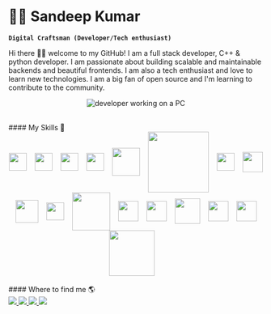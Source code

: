 # 👨‍💻 Sandeep Kumar

**`Digital Craftsman (Developer/Tech enthusiast)`**

Hi there 👋🏼 welcome to my GitHub! I am a full stack developer, C++ & python developer. I am passionate about building scalable and maintainable backends and beautiful frontends. I am also a tech enthusiast and love to learn new technologies. I am a big fan of open source and I'm learning to contribute to the community.

<p align="center">
    <img src="https://media.giphy.com/media/qgQUggAC3Pfv687qPC/giphy.gif" alt="developer working on a PC"/>
</p>

<!-- - 👋 Hi, I’m @sandepten
- 👀 I’m interested in full stack web development and solving problems with programming
- 🌱 I’m a MERN stack developer and a C++ Developer
- 💞️ I’m looking to collaborate on all the amazing projects I can find -->
<br/>
#### My Skills 🚀

<div style="display:flex; flex-wrap:wrap; align-items:center;column-gap: 1rem; justify-content:center;">
<img src="https://cdn-icons-png.flaticon.com/512/174/174854.png" width="35" />
<img src="https://cdn-icons-png.flaticon.com/512/732/732190.png" width="35" />
<img src="https://cdn-icons-png.flaticon.com/512/5968/5968292.png" width="35" />
<img src="https://cdn-icons-png.flaticon.com/512/1260/1260667.png" width="35" />
<img src="https://pics.freeicons.io/uploads/icons/png/9114856761551941711-512.png" width="55" />
<img src="https://www.vectorlogo.zone/logos/tailwindcss/tailwindcss-ar21.png" width="120" />
<img src="https://cdn-icons-png.flaticon.com/512/5968/5968381.png" width="35" />
<img src="https://cdn-icons-png.flaticon.com/512/919/919825.png" width="40" />
<img src="https://cdn.iconscout.com/icon/free/png-256/mongodb-5-1175140.png" width="45" />
<img src="https://cdn-icons-png.flaticon.com/512/4248/4248443.png" width="35" />
<img src="https://miro.medium.com/max/440/1*J3G3akaMpUOLegw0p0qthA.png" width="75" />
<img src="https://cdn-icons-png.flaticon.com/512/5968/5968350.png" width="40" />
<img src="https://cdn-icons-png.flaticon.com/512/6132/6132222.png" width="40" />
<img src="https://cdn4.iconfinder.com/data/icons/google-i-o-2016/512/google_firebase-2-512.png" width="50" />
<img src="https://cdn-icons-png.flaticon.com/512/6124/6124995.png" width="40" />
<img src="https://cdn-icons-png.flaticon.com/512/1240/1240970.png" width="40" />
<img style="margin-left:-1rem" src="https://holori.com/wp-content/uploads/2021/05/GCP.png" width="90" />
</div>

<br/>
#### Where to find me 🌎

<div>
    <a href="https://www.linkedin.com/in/sandepten/">
        <img src="https://img.shields.io/badge/-Sandeep%20Kumar-0077B5?style=flat&logo=Linkedin&logoColor=white"/>
    </a>
    <a href="https://twitter.com/sandepten">
        <img src="https://img.shields.io/badge/-@sandepten-1DA1F2?style=flat&logo=Twitter&logoColor=white"/>
    </a>
    <a href="https://www.instagram.com/sandepten1/">
        <img src="https://img.shields.io/badge/-@sandepten1-E4405F?style=flat&logo=Instagram&logoColor=white"/>
    </a>
    <a href="https://www.gmail.com/sandeep.130601@gmail.com">
        <img src="https://img.shields.io/badge/-Sandeep%20Kumar-D14836?style=flat&logo=Gmail&logoColor=white"/>
    </a>
</div>
<!-- My GitHub Stats:

<p align="center"> <img src="https://github-readme-stats.vercel.app/api?username=sandepten&show_icons=true&theme=gotham" alt="sandeepkumar" /> -->
<!---
sandepten/sandepten is a ✨ special ✨ repository because its `README.md` (this file) appears on your GitHub profile.
You can click the Preview link to take a look at your changes.
--->
